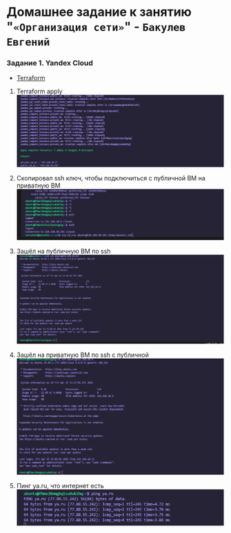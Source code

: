 # Домашнее задание к занятию "`«Организация сети»`" - `Бакулев Евгений`

### Задание 1. Yandex Cloud

- [Terraform](https://github.com/garrkiss/terraform-net/tree/main/terraform)

1. Terraform apply
![Скрин](https://github.com/garrkiss/terraform-net/blob/main/img/5.png)

2. Скопировал ssh ключ, чтобы подключиться с публичной ВМ на приватную ВМ
![Скрин](https://github.com/garrkiss/terraform-net/blob/main/img/1.png)

3. Зашёл на публичную ВМ по ssh
![Скрин](https://github.com/garrkiss/terraform-net/blob/main/img/2.png)

4. Зашёл на приватную ВМ по ssh с публичной
![Скрин](https://github.com/garrkiss/terraform-net/blob/main/img/3.png)

5. Пинг ya.ru, что интернет есть
![Скрин](https://github.com/garrkiss/terraform-net/blob/main/img/4.png)



